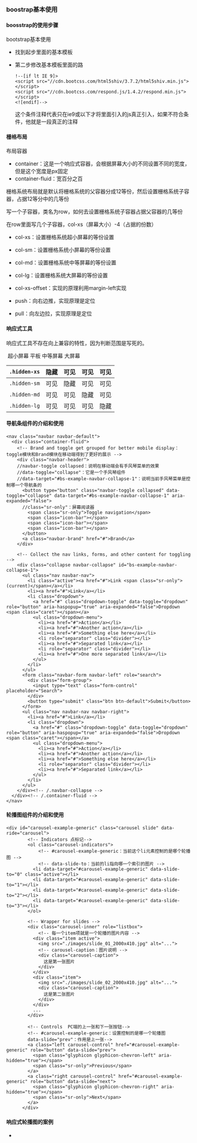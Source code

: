 ### boostrap基本使用

#### boosstrap的使用步骤

bootstrap基本使用

- 找到起步里面的基本模板

- 第二步修改基本模板里面的路

  ```
  !--[if lt IE 9]>
  <script src="//cdn.bootcss.com/html5shiv/3.7.2/html5shiv.min.js"></script>
  <script src="//cdn.bootcss.com/respond.js/1.4.2/respond.min.js"></script>
  <![endif]-->
  ```

    这个条件注释代表只在ie9或以下才将里面引入的js真正引入，如果不符合条件，他就是一段真正的注释

#### 栅格布局

布局容器

- container：这是一个响应式容器，会根据屏幕大小的不同设置不同的宽度，但是这个宽度是px固定
- container-fluid：宽百分之百

栅格系统布局就是默认将栅格系统的父容器分成12等份，然后设置栅格系统子容器，占据12等分中的几等份

写一个子容器，类名为row，如何去设置栅格系统子容器占据父容器的几等份

在row里面写几个子容器，col-xs（屏幕大小）-4（占据的份数）

- col-xs：设置栅格系统超小屏幕的等份设置
- col-sm：设置栅格系统小屏幕的等份设置
- col-md：设置栅格系统中等屏幕的等份设置
- col-lg：设置栅格系统大屏幕的等份设置


- col-xs-offset：实现的原理利用margin-left实现
- push：向右边推，实现原理是定位
- pull：向左边拉，实现原理是定位

#### 响应式工具

响应式工具不存在向上兼容的特性，因为判断范围是写死的。               

​                                                    超小屏幕                   平板                            中等屏幕                    大屏幕

| `.hidden-xs` | 隐藏   | 可见   | 可见   | 可见   |
| ------------ | ---- | ---- | ---- | ---- |
| `.hidden-sm` | 可见   | 隐藏   | 可见   | 可见   |
| `.hidden-md` | 可见   | 可见   | 隐藏   | 可见   |
| `.hidden-lg` | 可见   | 可见   | 可见   | 隐藏   |

#### 导航条组件的介绍和使用

~~~
<nav class="navbar navbar-default">
  <div class="container-fluid">
    <!-- Brand and toggle get grouped for better mobile display：toggle模块和Brand模块在移动端得到了更好的展示 -->
    <div class="navbar-header">
    //navbar-toggle collapsed：说明在移动端会有手风琴菜单的效果
    //data-toggle="collapse"：它是一个手风琴组件
    //data-target="#bs-example-navbar-collapse-1"：说明当前手风琴菜单是控制哪一个导航条的
      <button type="button" class="navbar-toggle collapsed" data-toggle="collapse" data-target="#bs-example-navbar-collapse-1" aria-expanded="false">
      //class="sr-only"：屏幕阅读器
        <span class="sr-only">Toggle navigation</span>
        <span class="icon-bar"></span>
        <span class="icon-bar"></span>
        <span class="icon-bar"></span>
      </button>
      <a class="navbar-brand" href="#">Brand</a>
    </div>

    <!-- Collect the nav links, forms, and other content for toggling -->
    <div class="collapse navbar-collapse" id="bs-example-navbar-collapse-1">
      <ul class="nav navbar-nav">
        <li class="active"><a href="#">Link <span class="sr-only">(current)</span></a></li>
        <li><a href="#">Link</a></li>
        <li class="dropdown">
          <a href="#" class="dropdown-toggle" data-toggle="dropdown" role="button" aria-haspopup="true" aria-expanded="false">Dropdown <span class="caret"></span></a>
          <ul class="dropdown-menu">
            <li><a href="#">Action</a></li>
            <li><a href="#">Another action</a></li>
            <li><a href="#">Something else here</a></li>
            <li role="separator" class="divider"></li>
            <li><a href="#">Separated link</a></li>
            <li role="separator" class="divider"></li>
            <li><a href="#">One more separated link</a></li>
          </ul>
        </li>
      </ul>
      <form class="navbar-form navbar-left" role="search">
        <div class="form-group">
          <input type="text" class="form-control" placeholder="Search">
        </div>
        <button type="submit" class="btn btn-default">Submit</button>
      </form>
      <ul class="nav navbar-nav navbar-right">
        <li><a href="#">Link</a></li>
        <li class="dropdown">
          <a href="#" class="dropdown-toggle" data-toggle="dropdown" role="button" aria-haspopup="true" aria-expanded="false">Dropdown <span class="caret"></span></a>
          <ul class="dropdown-menu">
            <li><a href="#">Action</a></li>
            <li><a href="#">Another action</a></li>
            <li><a href="#">Something else here</a></li>
            <li role="separator" class="divider"></li>
            <li><a href="#">Separated link</a></li>
          </ul>
        </li>
      </ul>
    </div><!-- /.navbar-collapse -->
  </div><!-- /.container-fluid -->
</nav>
~~~

#### 轮播图组件的介绍和使用

~~~
<div id="carousel-example-generic" class="carousel slide" data-ride="carousel">
        <!-- Indicators 点标记-->
        <ol class="carousel-indicators">
            <!-- #carousel-example-generic：当前这个li元素控制的是哪个轮播图 -->
            <!-- data-slide-to：当前的li指向哪一个索引的图片 -->
          <li data-target="#carousel-example-generic" data-slide-to="0" class="active"></li>
          <li data-target="#carousel-example-generic" data-slide-to="1"></li>
          <li data-target="#carousel-example-generic" data-slide-to="2"></li>
          <li data-target="#carousel-example-generic" data-slide-to="3"></li>
        </ol>
      
        <!-- Wrapper for slides -->
        <div class="carousel-inner" role="listbox">
            <!-- 每一个item项就是一个轮播的图片内容 -->
          <div class="item active">
            <img src="./images/slide_01_2000x410.jpg" alt="...">
            <!-- carousel-caption：图片说明 -->
            <div class="carousel-caption">
              这是第一张图片
            </div>
          </div>
          <div class="item">
            <img src="./images/slide_02_2000x410.jpg" alt="...">
            <div class="carousel-caption">
              这是第二张图片
            </div>
          </div>
          ...
        </div>
      
        <!-- Controls  PC端的上一张和下一张按钮-->
        <!-- #carousel-example-generic：设置控制的是哪一个轮播图 
        data-slide="prev"：作用是上一张-->
        <a class="left carousel-control" href="#carousel-example-generic" role="button" data-slide="prev">
          <span class="glyphicon glyphicon-chevron-left" aria-hidden="true"></span>
          <span class="sr-only">Previous</span>
        </a>
        <a class="right carousel-control" href="#carousel-example-generic" role="button" data-slide="next">
          <span class="glyphicon glyphicon-chevron-right" aria-hidden="true"></span>
          <span class="sr-only">Next</span>
        </a>
      </div>
~~~

#### 响应式轮播图的案例

-  <!-- 分析：

  ​     移动端

  当屏幕<=768时，图片会随着屏幕的缩小自适应。

  ​    通过img宽度100%来实现（采用小图片）

  PC端

  ​      当屏幕>=768时，把图片做成背景，当屏幕变宽时，会显示更多的图片的两边区域（采用大图片）

  ​      1.backimg

  ​      2.backposition center center

  ​      3.backsize cover

  ​    -->

- 第一种方式：直接写两套标签，利用响应式工具，在移动端屏幕时PC端隐藏；在PC端时移动屏幕隐藏。

  - 缺点：因为是两套标签，所以不论是在那种屏幕下，都会请求所有图片资源，造成资源浪费。

- 第二张方式：js代码，判断当前设备的屏幕大小，然后动态的生成标签，可以避免资源请求的浪费。



### boostrap注意事项

- boostrap是基于JQ的框架，但JQ中不支持touch事件。